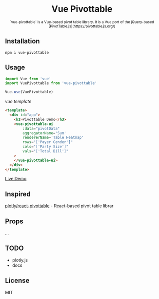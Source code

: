 
<div align="center">
    <h1>Vue Pivottable</h1>
    <small>`vue-pivottable` is a Vue-based pivot table library. It is a Vue port of the jQuery-based
[PivotTable.js](https://pivottable.js.org/)</small>
</div>

## Installation

```shall
npm i vue-pivottable
```



## Usage
```js
import Vue from 'vue'
import VuePivottable from 'vue-pivottable'

Vue.use(VuePivottable)
```

_vue template_

```html
<template>
  <div id="app">
    <h3>Pivottable Demo</h3>
    <vue-pivottable-ui
        :data="pivotData"
        aggregatorName='Sum'
        rendererName='Table Heatmap'
        rows="['Payer Gender']"
        cols="['Party Size']"
        vals="['Total Bill']"
    >
    </vue-pivottable-ui>
  </div>
</template>
```


[Live Demo](https://jsfiddle.net/front123/repqmz3f/)

## Inspired
[plotly/react-pivottable](https://github.com/plotly/react-pivottable) - React-based pivot table librar


## Props
...

## TODO
* plotly.js
* docs

## License
MIT
